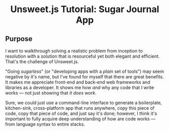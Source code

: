 <h1 align="center">Unsweet.js Tutorial: Sugar Journal App</h1>

## Purpose
I want to walkthrough solving a realistic problem from inception to resolution with a solution that is resourceful yet both elegant and efficient. That's the challenge of Unsweet.js.

"Going *sugarless*" (or "developing apps with a *plain* set of tools") may seem negative by it's name, but I've found for myself that there are great benefits. It makes me appreciate front-end and back-end web frameworks and libraries as a developer. It shows me how *and* why any code that I write works — not just showing that *it does work*.

Sure, we could just use a command-line interface to generate a boilerplate, kitchen-sink, cross-platform app that runs anywhere, copy this piece of code, copy that piece of code, and just say it's done; however, I think it's important to fully acquire deep understanding of how are code works — from language syntax to entire stacks.


 
